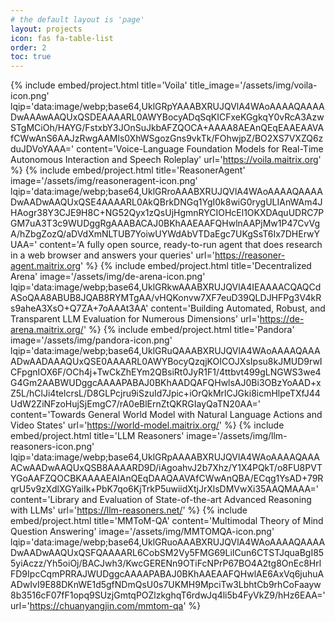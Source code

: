 ```yaml
---
# the default layout is 'page'
layout: projects
icon: fas fa-table-list
order: 2
toc: true
---
```



{% include embed/project.html title='Voila'
                              title_image='/assets/img/voila-icon.png'
                              lqip='data:image/webp;base64,UklGRpYAAABXRUJQVlA4WAoAAAAQAAAADwAAAwAAQUxQSDEAAAARL0AWYBocyADqSqKICFxeKGgkqY0vRcA3AzwSTgMCiOh/HAYG/FstxbY3JOnSuJkbAFZQOCA+AAAA8AEAnQEqEAAEAAVAfCWwAnS6AAJzRwgAAMls0XhWSgozGns9vkTk/FOhwjpZ/BO2XS7VXZQ6zduJDVoYAAA='
                              content='Voice-Language Foundation Models for Real-Time Autonomous Interaction and Speech Roleplay'
                              url='https://voila.maitrix.org' %}
{% include embed/project.html title='ReasonerAgent'
                              image='/assets/img/reasoneragent-icon.png'
                              lqip='data:image/webp;base64,UklGRroAAABXRUJQVlA4WAoAAAAQAAAADwAADwAAQUxQSE4AAAARL0AkQBrkDNGq1YgI0k8wiG0rygULIAnWAm4JHAogr38Y3CJE9H8C+NG52Qyx1zQsUjHgmnRYCIOHcEl1OKXDAquUDRC7PGM7uA3T3c9WUDggRgAAABACAJ0BKhAAEAAFQHwlnAAPjMw1P47CvVgA/hZbgZozQ/aDVdXmNLTUB7YoiwUYWdAbVTDaEgc7UKgSsT6Ix7DHErwYUAA='
                              content='A fully open source, ready-to-run agent that does research in a web browser and answers your queries'
                              url='https://reasoner-agent.maitrix.org' %}
{% include embed/project.html title='Decentralized Arena'
                              image='/assets/img/de-arena-icon.png'
                              lqip='data:image/webp;base64,UklGRkwAAABXRUJQVlA4IEAAAACQAQCdASoQAA8ABUB8JQAB8RYMTgAA/vHQKonvw7XF7euD39QLDJHFPg3V4kRs9aheA3XsO+Q7ZA+7oAAAt3AA'
                              content='Building Automated, Robust, and Transparent LLM Evaluation for Numerous Dimensions'
                              url='https://de-arena.maitrix.org/' %}
{% include embed/project.html title='Pandora'
                              image='/assets/img/pandora-icon.png'
                              lqip='data:image/webp;base64,UklGRuQAAABXRUJQVlA4WAoAAAAQAAAADwAADAAAQUxQSE0AAAARL0AWYBocyQzqjKOICOJXsIpsu8kJMUD9rwICFpgnIOX6F/OCh4j+TwCkZhEYm2QBsiRt0JyR1F1/4ttbvt499gLNGWS3we4G4Gm2AABWUDggcAAAAPABAJ0BKhAADQAFQHwlsAJ0Bi3OBzYoAAD+xZ5L/hClJi4telcrsL/D8GLPcjru9iSzuId7Jpic+iOrQkMrlCJGki8icmHlpeTXfJ44UdW2ZiNFzoHujSjEmgC7/rA0eBlErnZtQKRGIayQaTN20AA='
                              content='Towards General World Model with Natural Language Actions and Video States'
                              url='https://world-model.maitrix.org/' %}
{% include embed/project.html title='LLM Reasoners'
                              image='/assets/img/llm-reasoners-icon.png'
                              lqip='data:image/webp;base64,UklGRpAAAABXRUJQVlA4WAoAAAAQAAAACwAADwAAQUxQSB8AAAARD9D/iAgoahvJ2b7Xhz/Y1X4PQkT/o8FU8PVTYGoAAFZQOCBKAAAAEAIAnQEqDAAQAAVAfCWwAnQBA/ECqg1YsAD+79RqrU5v9zXdlXGYaiIk+PbK7qo6KjTrkP5uwiidXtjJrXlsDMVwXi35AAQMAAA='
                              content='Library and Evaluation of State-of-the-art Advanced Reasoning with LLMs'
                              url='https://llm-reasoners.net/' %}
{% include embed/project.html title='MMToM-QA'
                              content='Multimodal Theory of Mind Question Answering'
                              image='/assets/img/MMTOMQA-icon.png'
                              lqip='data:image/webp;base64,UklGRuoAAABXRUJQVlA4WAoAAAAQAAAADwAADwAAQUxQSFQAAAARL6CobSM2Vy5FMG69LiICun6CTSTJquaBgI855yiAczz/Yh5oiOj/BACJwh3/KwcGERENn9OTiFcNPrP67BO4A2tg8OnEc8HrlFD9IpcCqmPRRAJWUDggcAAAAPABAJ0BKhAAEAAFQHwlAE6AxVq6juhuAADwIvI9E88DKnWE1d5gfNDmQsU0s7UKMH9MpciTw3LbhtCb9rhCoFaayw8b3516cF07fF1opq9SUzjGmtqPOZlzkghqT6rdwJq4li5b4FyVkZ9/hHz6EAA='
                              url='https://chuanyangjin.com/mmtom-qa' %}

